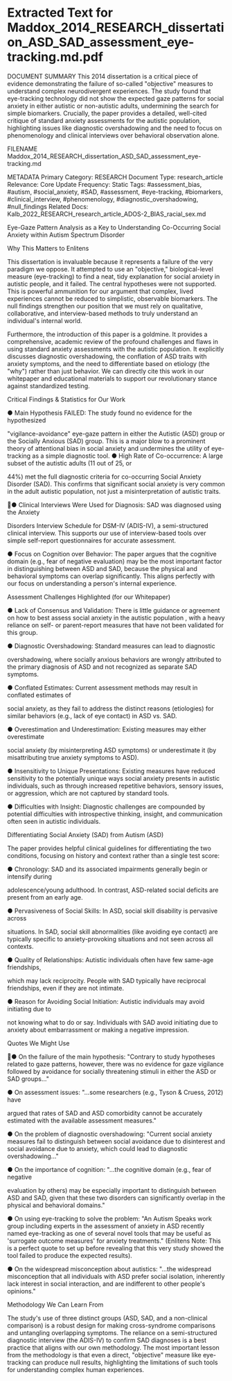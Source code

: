 # Extracted Text for Maddox_2014_RESEARCH_dissertation_ASD_SAD_assessment_eye-tracking.md.pdf

DOCUMENT SUMMARY This 2014 dissertation is a critical piece of evidence demonstrating the
failure of so-called "objective" measures to understand complex neurodivergent experiences. 
The study found that eye-tracking technology did not show the expected gaze patterns for social
anxiety in either autistic or non-autistic adults, undermining the search for simple biomarkers. 
Crucially, the paper provides a detailed, well-cited critique of standard anxiety assessments for 
the autistic population, highlighting issues like diagnostic overshadowing and the need to focus 
on phenomenology and clinical interviews over behavioral observation alone.

FILENAME Maddox_2014_RESEARCH_dissertation_ASD_SAD_assessment_eye-tracking.md

METADATA Primary Category: RESEARCH Document Type: research_article Relevance: 
Core Update Frequency: Static Tags: #assessment_bias, #autism, #social_anxiety, #SAD, 
#assessment, #eye-tracking, #biomarkers, #clinical_interview, #phenomenology, 
#diagnostic_overshadowing, #null_findings Related Docs: 
Kalb_2022_RESEARCH_research_article_ADOS-2_BIAS_racial_sex.md

Eye-Gaze Pattern Analysis as a Key to Understanding Co-Occurring Social 
Anxiety within Autism Spectrum Disorder

Why This Matters to Enlitens

This dissertation is invaluable because it represents a failure of the very paradigm we oppose. It
attempted to use an "objective," biological-level measure (eye-tracking) to find a neat, tidy 
explanation for social anxiety in autistic people, and it failed. The central hypotheses were not 
supported. This is powerful ammunition for our argument that complex, lived experiences 
cannot be reduced to simplistic, observable biomarkers. The null findings strengthen our 
position that we must rely on qualitative, collaborative, and interview-based methods to truly 
understand an individual's internal world.

Furthermore, the introduction of this paper is a goldmine. It provides a comprehensive, 
academic review of the profound challenges and flaws in using standard anxiety assessments 
with the autistic population. It explicitly discusses diagnostic overshadowing, the conflation of 
ASD traits with anxiety symptoms, and the need to differentiate based on etiology (the "why") 
rather than just behavior. We can directly cite this work in our whitepaper and educational 
materials to support our revolutionary stance against standardized testing.

Critical Findings & Statistics for Our Work

● Main Hypothesis FAILED: The study found no evidence for the hypothesized 

"vigilance-avoidance" eye-gaze pattern in either the Autistic (ASD) group or the Socially 
Anxious (SAD) group. This is a major blow to a prominent theory of attentional bias in 
social anxiety and undermines the utility of eye-tracking as a simple diagnostic tool.
● High Rate of Co-occurrence: A large subset of the autistic adults (11 out of 25, or 

44%) met the full diagnostic criteria for co-occurring Social Anxiety Disorder (SAD). This 
confirms that significant social anxiety is very common in the adult autistic population, 
not just a misinterpretation of autistic traits.

● Clinical Interviews Were Used for Diagnosis: SAD was diagnosed using the Anxiety 

Disorders Interview Schedule for DSM-IV (ADIS-IV), a semi-structured clinical 
interview. This supports our use of interview-based tools over simple self-report 
questionnaires for accurate assessment.

● Focus on Cognition over Behavior: The paper argues that the cognitive domain 
(e.g., fear of negative evaluation) may be the most important factor in distinguishing 
between ASD and SAD, because the physical and behavioral symptoms can overlap 
significantly. This aligns perfectly with our focus on understanding a person's internal 
experience.

Assessment Challenges Highlighted (for our Whitepaper)

● Lack of Consensus and Validation: There is little guidance or agreement on how to 
best assess social anxiety in the autistic population , with a heavy reliance on self- or 
parent-report measures that have not been validated for this group.

● Diagnostic Overshadowing: Standard measures can lead to diagnostic 

overshadowing, where socially anxious behaviors are wrongly attributed to the primary 
diagnosis of ASD and not recognized as separate SAD symptoms.

● Conflated Estimates: Current assessment methods may result in conflated estimates of

social anxiety, as they fail to address the distinct reasons (etiologies) for similar 
behaviors (e.g., lack of eye contact) in ASD vs. SAD.

● Overestimation and Underestimation: Existing measures may either overestimate 

social anxiety (by misinterpreting ASD symptoms) or underestimate it (by misattributing 
true anxiety symptoms to ASD).

● Insensitivity to Unique Presentations: Existing measures have reduced sensitivity to 
the potentially unique ways social anxiety presents in autistic individuals, such as 
through increased repetitive behaviors, sensory issues, or aggression, which are not 
captured by standard tools.

● Difficulties with Insight: Diagnostic challenges are compounded by potential difficulties
with introspective thinking, insight, and communication often seen in autistic individuals.

Differentiating Social Anxiety (SAD) from Autism (ASD)

The paper provides helpful clinical guidelines for differentiating the two conditions, focusing on 
history and context rather than a single test score:

● Chronology: SAD and its associated impairments generally begin or intensify during 

adolescence/young adulthood. In contrast, ASD-related social deficits are present from 
an early age.

● Pervasiveness of Social Skills: In ASD, social skill disability is pervasive across 

situations. In SAD, social skill abnormalities (like avoiding eye contact) are typically 
specific to anxiety-provoking situations and not seen across all contexts.

● Quality of Relationships: Autistic individuals often have few same-age friendships, 

which may lack reciprocity. People with SAD typically have reciprocal friendships, even if
they are not intimate.

● Reason for Avoiding Social Initiation: Autistic individuals may avoid initiating due to 

not knowing what to do or say. Individuals with SAD avoid initiating due to anxiety about 
embarrassment or making a negative impression.

Quotes We Might Use

● On the failure of the main hypothesis: "Contrary to study hypotheses related to gaze 
patterns, however, there was no evidence for gaze vigilance followed by avoidance for 
socially threatening stimuli in either the ASD or SAD groups..."

● On assessment issues: "...some researchers (e.g., Tyson & Cruess, 2012) have 

argued that rates of SAD and ASD comorbidity cannot be accurately estimated with the 
available assessment measures."

● On the problem of diagnostic overshadowing: "Current social anxiety measures fail 
to distinguish between social avoidance due to disinterest and social avoidance due to 
anxiety, which could lead to diagnostic overshadowing..."

● On the importance of cognition: "...the cognitive domain (e.g., fear of negative 

evaluation by others) may be especially important to distinguish between ASD and SAD,
given that these two disorders can significantly overlap in the physical and behavioral 
domains."

● On using eye-tracking to solve the problem: "An Autism Speaks work group including
experts in the assessment of anxiety in ASD recently named eye-tracking as one of 
several novel tools that may be useful as 'surrogate outcome measures' for anxiety 
treatments." (Enlitens Note: This is a perfect quote to set up before revealing that this 
very study showed the tool failed to produce the expected results).

● On the widespread misconception about autistics: "...the widespread misconception 
that all individuals with ASD prefer social isolation, inherently lack interest in social 
interaction, and are indifferent to other people's opinions."

Methodology We Can Learn From

The study's use of three distinct groups (ASD, SAD, and a non-clinical comparison) is a robust 
design for making cross-syndrome comparisons and untangling overlapping symptoms. The 
reliance on a semi-structured diagnostic interview (the ADIS-IV) to confirm SAD diagnoses is a 
best practice that aligns with our own methodology. The most important lesson from the 
methodology is that even a direct, "objective" measure like eye-tracking can produce null 
results, highlighting the limitations of such tools for understanding complex human experiences.

